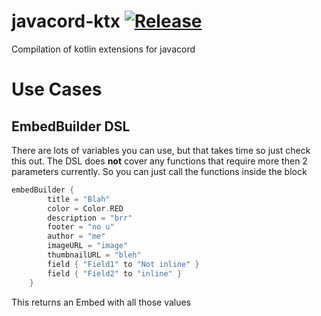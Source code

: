 # javacord-ktx [![Release](https://jitpack.io/v/doomsdayrs/javacord-ktx.svg)](https://jitpack.io/#doomsdayrs/javacord-ktx)

Compilation of kotlin extensions for javacord

# Use Cases

## EmbedBuilder DSL
There are lots of variables you can use, but that takes time so just check this out. The DSL does __not__ cover any functions that require more then 2 parameters currently. So you can just call the functions inside the block 

```kotlin
embedBuilder {
		title = "Blah"
		color = Color.RED
		description = "brr"
		footer = "no u"
		author = "me"
		imageURL = "image"
		thumbnailURL = "bleh"
		field { "Field1" to "Not inline" }
		field { "Field2" to "inline" }
	}
```
This returns an Embed with all those values
